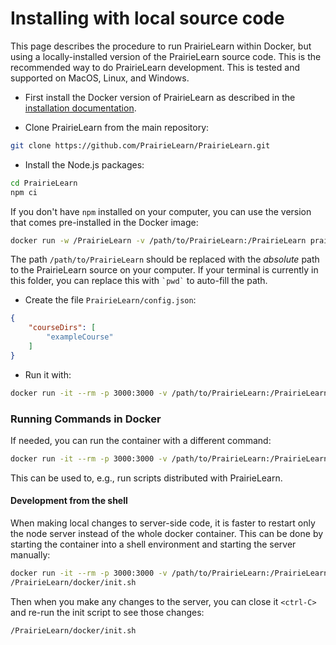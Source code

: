 
# Installing with local source code

This page describes the procedure to run PrairieLearn within Docker, but using a locally-installed version of the PrairieLearn source code. This is the recommended way to do PrairieLearn development. This is tested and supported on MacOS, Linux, and Windows.

* First install the Docker version of PrairieLearn as described in the [installation documentation](installing.md).

* Clone PrairieLearn from the main repository:

```sh
git clone https://github.com/PrairieLearn/PrairieLearn.git
```

* Install the Node.js packages:

```sh
cd PrairieLearn
npm ci
```

If you don't have `npm` installed on your computer, you can use the version that comes pre-installed in the Docker image:

```sh
docker run -w /PrairieLearn -v /path/to/PrairieLearn:/PrairieLearn prairielearn/prairielearn /usr/local/bin/npm ci
```

The path `/path/to/PrairieLearn` should be replaced with the *absolute* path to the PrairieLearn source on your computer.  If your terminal is currently in this folder, you can replace this with `` `pwd` `` to auto-fill the path.

* Create the file `PrairieLearn/config.json`:

```json
{
    "courseDirs": [
        "exampleCourse"
    ]
}
```

* Run it with:

```sh
docker run -it --rm -p 3000:3000 -v /path/to/PrairieLearn:/PrairieLearn prairielearn/prairielearn
```

### Running Commands in Docker

If needed, you can run the container with a different command:

```sh
docker run -it --rm -p 3000:3000 -v /path/to/PrairieLearn:/PrairieLearn prairielearn/prairielearn COMMAND
```

This can be used to, e.g., run scripts distributed with PrairieLearn.

#### Development from the shell

When making local changes to server-side code, it is faster to restart only the node server instead of the whole docker container.  This can be done by starting the container into a shell environment and starting the server manually:

```sh
docker run -it --rm -p 3000:3000 -v /path/to/PrairieLearn:/PrairieLearn prairielearn/prairielearn /bin/bash
/PrairieLearn/docker/init.sh
```

Then when you make any changes to the server, you can close it `<ctrl-C>` and re-run the init script to see those changes:

```sh
/PrairieLearn/docker/init.sh
```